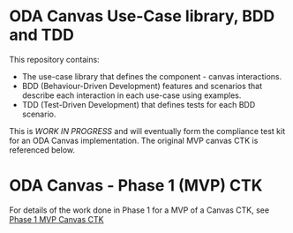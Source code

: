 # ODA Canvas Use-Case library, BDD and TDD

This repository contains:
* The use-case library that defines the component - canvas interactions.
* BDD (Behaviour-Driven Development) features and scenarios that describe each interaction in each use-case using examples.
* TDD (Test-Driven Development) that defines tests for each BDD scenario.

This is *WORK IN PROGRESS* and will eventually form the compliance test kit for an ODA Canvas implementation. The original MVP canvas CTK is referenced below.







# ODA Canvas - Phase 1 (MVP) CTK

For details of the work done in Phase 1 for a MVP of a Canvas CTK, see [Phase 1 MVP Canvas CTK](Phase-1-CTK.md)